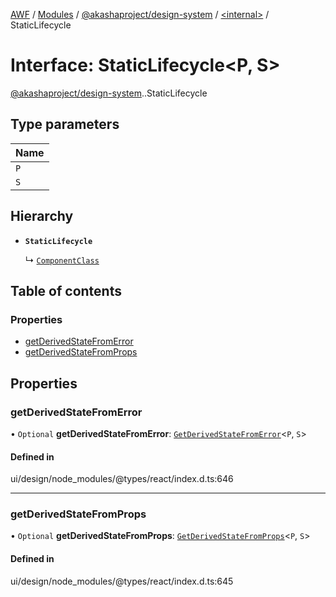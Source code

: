 [AWF](../README.md) / [Modules](../modules.md) / [@akashaproject/design-system](../modules/akashaproject_design_system.md) / [<internal\>](../modules/akashaproject_design_system._internal_.md) / StaticLifecycle

# Interface: StaticLifecycle<P, S\>

[@akashaproject/design-system](../modules/akashaproject_design_system.md).[<internal>](../modules/akashaproject_design_system._internal_.md).StaticLifecycle

## Type parameters

| Name |
| :------ |
| `P` |
| `S` |

## Hierarchy

- **`StaticLifecycle`**

  ↳ [`ComponentClass`](akashaproject_design_system._internal_.ComponentClass.md)

## Table of contents

### Properties

- [getDerivedStateFromError](akashaproject_design_system._internal_.StaticLifecycle.md#getderivedstatefromerror)
- [getDerivedStateFromProps](akashaproject_design_system._internal_.StaticLifecycle.md#getderivedstatefromprops)

## Properties

### getDerivedStateFromError

• `Optional` **getDerivedStateFromError**: [`GetDerivedStateFromError`](../modules/akashaproject_design_system._internal_.md#getderivedstatefromerror)<`P`, `S`\>

#### Defined in

ui/design/node_modules/@types/react/index.d.ts:646

___

### getDerivedStateFromProps

• `Optional` **getDerivedStateFromProps**: [`GetDerivedStateFromProps`](../modules/akashaproject_design_system._internal_.md#getderivedstatefromprops)<`P`, `S`\>

#### Defined in

ui/design/node_modules/@types/react/index.d.ts:645
